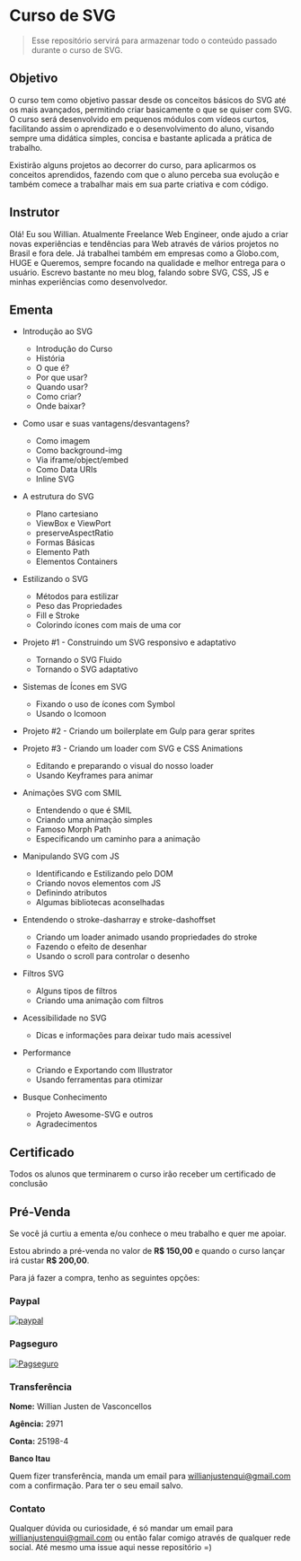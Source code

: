 # Curso de SVG

> Esse repositório servirá para armazenar todo o conteúdo passado durante o curso de SVG.

## Objetivo

O curso tem como objetivo passar desde os conceitos básicos do SVG até os mais avançados, permitindo criar basicamente o que se quiser com SVG. O curso será desenvolvido em pequenos módulos com vídeos curtos, facilitando assim o aprendizado e o desenvolvimento do aluno, visando sempre uma didática simples, concisa e bastante aplicada a prática de trabalho.

Existirão alguns projetos ao decorrer do curso, para aplicarmos os conceitos aprendidos, fazendo com que o aluno perceba sua evolução e também comece a trabalhar mais em sua parte criativa e com código.

## Instrutor

Olá! Eu sou Willian. Atualmente Freelance Web Engineer, onde ajudo a criar novas experiências e tendências para Web através de vários projetos no Brasil e fora dele. Já trabalhei também em empresas como a Globo.com, HUGE e Queremos, sempre focando na qualidade e melhor entrega para o usuário. Escrevo bastante no meu blog, falando sobre SVG, CSS, JS e minhas experiências como desenvolvedor.

## Ementa

- Introdução ao SVG
    - Introdução do Curso
    - História
    - O que é?
    - Por que usar?
    - Quando usar?
    - Como criar?
    - Onde baixar?

- Como usar e suas vantagens/desvantagens?
    - Como imagem
    - Como background-img
    - Via iframe/object/embed
    - Como Data URIs
    - Inline SVG

- A estrutura do SVG
    - Plano cartesiano
    - ViewBox e ViewPort
    - preserveAspectRatio
    - Formas Básicas
    - Elemento Path
    - Elementos Containers

- Estilizando o SVG
    - Métodos para estilizar
    - Peso das Propriedades
    - Fill e Stroke
    - Colorindo ícones com mais de uma cor

- Projeto #1 - Construindo um SVG responsivo e adaptativo
    - Tornando o SVG Fluido
    - Tornando o SVG adaptativo

- Sistemas de Ícones em SVG
    - Fixando o uso de ícones com Symbol
    - Usando o Icomoon

- Projeto #2 - Criando um boilerplate em Gulp para gerar sprites

- Projeto #3 - Criando um loader com SVG e CSS Animations
    - Editando e preparando o visual do nosso loader
    - Usando Keyframes para animar

- Animações SVG com SMIL
    - Entendendo o que é SMIL
    - Criando uma animação simples 
    - Famoso Morph Path
    - Especificando um caminho para a animação

- Manipulando SVG com JS
    - Identificando e Estilizando pelo DOM
    - Criando novos elementos com JS
    - Definindo atributos
    - Algumas bibliotecas aconselhadas

- Entendendo o stroke-dasharray e stroke-dashoffset
    - Criando um loader animado usando propriedades do stroke
    - Fazendo o efeito de desenhar
    - Usando o scroll para controlar o desenho

- Filtros SVG
    - Alguns tipos de filtros
    - Criando uma animação com filtros

- Acessibilidade no SVG
    - Dicas e informações para deixar tudo mais acessivel

- Performance
    - Criando e Exportando com Illustrator
    - Usando ferramentas para otimizar

- Busque Conhecimento
    - Projeto Awesome-SVG e outros
    - Agradecimentos

## Certificado

Todos os alunos que terminarem o curso irão receber um certificado de conclusão

## Pré-Venda

Se você já curtiu a ementa e/ou conhece o meu trabalho e quer me apoiar. 

Estou abrindo a pré-venda no valor de **R$ 150,00** e quando o curso lançar irá custar **R$ 200,00**.

Para já fazer a compra, tenho as seguintes opções:

### Paypal 

[![paypal](https://www.paypalobjects.com/pt_BR/BR/i/btn/btn_buynowCC_LG.gif)](https://www.paypal.com/cgi-bin/webscr?cmd=_s-xclick&hosted_button_id=SDAQC372R8UVA)

### Pagseguro

[![Pagseguro](https://stc.pagseguro.uol.com.br/public/img/botoes/pagamentos/209x48-comprar-assina.gif)](https://pagseguro.uol.com.br/checkout/v2/cart.html?action=add&itemCode=9734468F919160CCC4B38FA33BDB8735)

### Transferência

**Nome:** Willian Justen de Vasconcellos

**Agência:** 2971

**Conta:** 25198-4

**Banco Itau**

Quem fizer transferência, manda um email para willianjustenqui@gmail.com com a confirmação. Para ter o seu email salvo.

### Contato

Qualquer dúvida ou curiosidade, é só mandar um email para willianjustenqui@gmail.com ou então falar comigo através de qualquer rede social. Até mesmo uma issue aqui nesse repositório =)